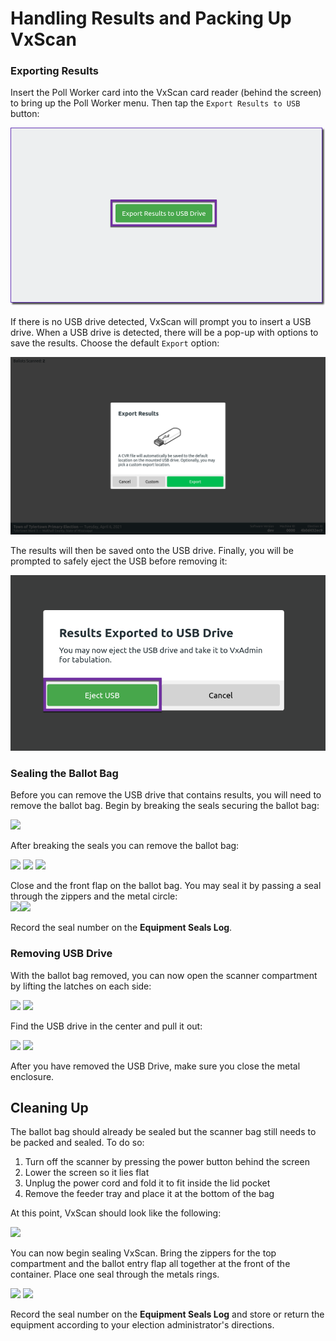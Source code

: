# Handling Results and Packing Up VxScan

### Exporting Results

Insert the Poll Worker card into the VxScan card reader (behind the screen) to bring up the Poll Worker menu. Then tap the `Export Results to USB` button:

![](<../../.gitbook/assets/image (216).png>)

If there is no USB drive detected, VxScan will prompt you to insert a USB drive. When a USB drive is detected, there will be a pop-up with options to save the results. Choose the default `Export` option:

![](<../../.gitbook/assets/Screenshot from 2021-10-14 15-09-18.png>)

The results will then be saved onto the USB drive. Finally, you will be prompted to safely eject the USB before removing it:

![](<../../.gitbook/assets/image (187).png>)

### Sealing the Ballot Bag

Before you can remove the USB drive that contains results, you will need to remove the ballot bag. Begin by breaking the seals securing the ballot bag:

![](../../.gitbook/assets/IMG\_5073.jpg)

After breaking the seals you can remove the ballot bag:

![](<../../.gitbook/assets/IMG\_5081 (1).jpeg>) ![](<../../.gitbook/assets/IMG\_5082 (1).jpeg>) ![](<../../.gitbook/assets/IMG\_5083 (1).jpeg>)

Close and the front flap on the ballot bag. You may seal it by passing a seal through the zippers and the metal circle:\
![](<../../.gitbook/assets/image (215).png>)![](<../../.gitbook/assets/image (172).png>)

Record the seal number on the **Equipment Seals Log**.

### Removing USB Drive

With the ballot bag removed, you can now open the scanner compartment by lifting the latches on each side:

![](../../.gitbook/assets/IMG\_5096.jpeg) ![](../../.gitbook/assets/IMG\_5097.jpeg)

Find the USB drive in the center and pull it out:

![](../../.gitbook/assets/IMG\_5064.jpeg) ![](../../.gitbook/assets/IMG\_5072.jpeg)

After you have removed the USB Drive, make sure you close the metal enclosure.&#x20;

## Cleaning Up

The ballot bag should already be sealed but the scanner bag still needs to be packed and sealed. To do so:

1. Turn off the scanner by pressing the power button behind the screen
2. Lower the screen so it lies flat
3. Unplug the power cord and fold it to fit inside the lid pocket
4. Remove the feeder tray and place it at the bottom of the bag

At this point, VxScan should look like the following:

![](<../../.gitbook/assets/IMG\_5102 (2).jpeg>)

You can now begin sealing VxScan. Bring the zippers for the top compartment and the ballot entry flap all together at the front of the container. Place one seal through the metals rings.

![](<../../.gitbook/assets/image (111).png>) ![](../../.gitbook/assets/IMG\_5104.jpeg)

Record the seal number on the **Equipment Seals Log** and store or return the equipment according to your election administrator's directions.
